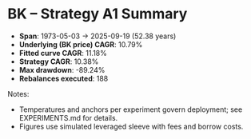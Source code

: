 # BK – Strategy A1 Summary

- **Span**: 1973-05-03 → 2025-09-19 (52.38 years)
- **Underlying (BK price) CAGR**: 10.79%
- **Fitted curve CAGR**: 11.18%
- **Strategy CAGR**: 10.38%
- **Max drawdown**: -89.24%
- **Rebalances executed**: 188

Notes:

- Temperatures and anchors per experiment govern deployment; see EXPERIMENTS.md for details.
- Figures use simulated leveraged sleeve with fees and borrow costs.
